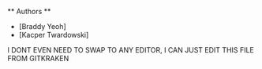 ** Authors **
- [Braddy Yeoh]
- [Kacper Twardowski]

I DONT EVEN NEED TO SWAP TO ANY EDITOR, I CAN JUST EDIT THIS FILE FROM GITKRAKEN